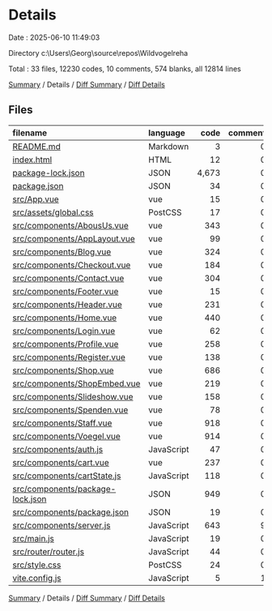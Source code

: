 # Details

Date : 2025-06-10 11:49:03

Directory c:\\Users\\Georg\\source\\repos\\Wildvogelreha

Total : 33 files,  12230 codes, 10 comments, 574 blanks, all 12814 lines

[Summary](results.md) / Details / [Diff Summary](diff.md) / [Diff Details](diff-details.md)

## Files
| filename | language | code | comment | blank | total |
| :--- | :--- | ---: | ---: | ---: | ---: |
| [README.md](/README.md) | Markdown | 3 | 0 | 3 | 6 |
| [index.html](/index.html) | HTML | 12 | 0 | 1 | 13 |
| [package-lock.json](/package-lock.json) | JSON | 4,673 | 0 | 1 | 4,674 |
| [package.json](/package.json) | JSON | 34 | 0 | 1 | 35 |
| [src/App.vue](/src/App.vue) | vue | 15 | 0 | 3 | 18 |
| [src/assets/global.css](/src/assets/global.css) | PostCSS | 17 | 0 | 1 | 18 |
| [src/components/AbousUs.vue](/src/components/AbousUs.vue) | vue | 343 | 0 | 16 | 359 |
| [src/components/AppLayout.vue](/src/components/AppLayout.vue) | vue | 99 | 0 | 19 | 118 |
| [src/components/Blog.vue](/src/components/Blog.vue) | vue | 324 | 0 | 29 | 353 |
| [src/components/Checkout.vue](/src/components/Checkout.vue) | vue | 184 | 0 | 12 | 196 |
| [src/components/Contact.vue](/src/components/Contact.vue) | vue | 304 | 0 | 39 | 343 |
| [src/components/Footer.vue](/src/components/Footer.vue) | vue | 15 | 0 | 1 | 16 |
| [src/components/Header.vue](/src/components/Header.vue) | vue | 231 | 0 | 7 | 238 |
| [src/components/Home.vue](/src/components/Home.vue) | vue | 440 | 0 | 19 | 459 |
| [src/components/Login.vue](/src/components/Login.vue) | vue | 62 | 0 | 5 | 67 |
| [src/components/Profile.vue](/src/components/Profile.vue) | vue | 258 | 0 | 11 | 269 |
| [src/components/Register.vue](/src/components/Register.vue) | vue | 138 | 0 | 16 | 154 |
| [src/components/Shop.vue](/src/components/Shop.vue) | vue | 686 | 0 | 85 | 771 |
| [src/components/ShopEmbed.vue](/src/components/ShopEmbed.vue) | vue | 219 | 0 | 15 | 234 |
| [src/components/Slideshow.vue](/src/components/Slideshow.vue) | vue | 158 | 0 | 17 | 175 |
| [src/components/Spenden.vue](/src/components/Spenden.vue) | vue | 78 | 0 | 13 | 91 |
| [src/components/Staff.vue](/src/components/Staff.vue) | vue | 918 | 0 | 29 | 947 |
| [src/components/Voegel.vue](/src/components/Voegel.vue) | vue | 914 | 0 | 107 | 1,021 |
| [src/components/auth.js](/src/components/auth.js) | JavaScript | 47 | 0 | 11 | 58 |
| [src/components/cart.vue](/src/components/cart.vue) | vue | 237 | 0 | 21 | 258 |
| [src/components/cartState.js](/src/components/cartState.js) | JavaScript | 118 | 0 | 26 | 144 |
| [src/components/package-lock.json](/src/components/package-lock.json) | JSON | 949 | 0 | 1 | 950 |
| [src/components/package.json](/src/components/package.json) | JSON | 19 | 0 | 4 | 23 |
| [src/components/server.js](/src/components/server.js) | JavaScript | 643 | 9 | 46 | 698 |
| [src/main.js](/src/main.js) | JavaScript | 19 | 0 | 5 | 24 |
| [src/router/router.js](/src/router/router.js) | JavaScript | 44 | 0 | 3 | 47 |
| [src/style.css](/src/style.css) | PostCSS | 24 | 0 | 5 | 29 |
| [vite.config.js](/vite.config.js) | JavaScript | 5 | 1 | 2 | 8 |

[Summary](results.md) / Details / [Diff Summary](diff.md) / [Diff Details](diff-details.md)